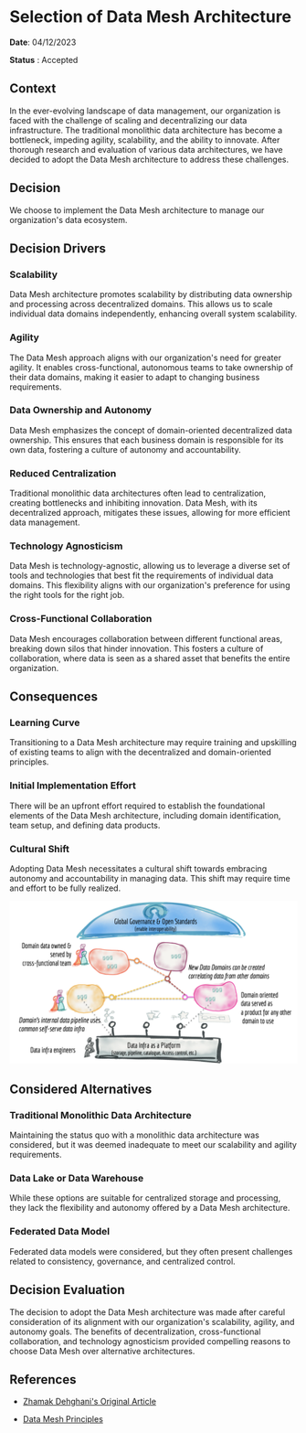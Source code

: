 # Selection of Data Mesh Architecture

**Date**: 04/12/2023

**Status** : Accepted

## Context
In the ever-evolving landscape of data management, our organization is faced with the challenge of scaling and decentralizing our data infrastructure. The traditional monolithic data architecture has become a bottleneck, impeding agility, scalability, and the ability to innovate. After thorough research and evaluation of various data architectures, we have decided to adopt the Data Mesh architecture to address these challenges.

## Decision
We choose to implement the Data Mesh architecture to manage our organization's data ecosystem.


## Decision Drivers
### Scalability
Data Mesh architecture promotes scalability by distributing data ownership and processing across decentralized domains. This allows us to scale individual data domains independently, enhancing overall system scalability.

### Agility
The Data Mesh approach aligns with our organization's need for greater agility. It enables cross-functional, autonomous teams to take ownership of their data domains, making it easier to adapt to changing business requirements.

### Data Ownership and Autonomy
Data Mesh emphasizes the concept of domain-oriented decentralized data ownership. This ensures that each business domain is responsible for its own data, fostering a culture of autonomy and accountability.

### Reduced Centralization
Traditional monolithic data architectures often lead to centralization, creating bottlenecks and inhibiting innovation. Data Mesh, with its decentralized approach, mitigates these issues, allowing for more efficient data management.

### Technology Agnosticism
Data Mesh is technology-agnostic, allowing us to leverage a diverse set of tools and technologies that best fit the requirements of individual data domains. This flexibility aligns with our organization's preference for using the right tools for the right job.

### Cross-Functional Collaboration
Data Mesh encourages collaboration between different functional areas, breaking down silos that hinder innovation. This fosters a culture of collaboration, where data is seen as a shared asset that benefits the entire organization.

## Consequences
### Learning Curve
Transitioning to a Data Mesh architecture may require training and upskilling of existing teams to align with the decentralized and domain-oriented principles.

### Initial Implementation Effort
There will be an upfront effort required to establish the foundational elements of the Data Mesh architecture, including domain identification, team setup, and defining data products.

### Cultural Shift
Adopting Data Mesh necessitates a cultural shift towards embracing autonomy and accountability in managing data. This shift may require time and effort to be fully realized.

![logo](/resources/data-mesh.png)

## Considered Alternatives
### Traditional Monolithic Data Architecture
 Maintaining the status quo with a monolithic data architecture was considered, but it was deemed inadequate to meet our scalability and agility requirements.

### Data Lake or Data Warehouse
While these options are suitable for centralized storage and processing, they lack the flexibility and autonomy offered by a Data Mesh architecture.

### Federated Data Model
Federated data models were considered, but they often present challenges related to consistency, governance, and centralized control.

## Decision Evaluation
The decision to adopt the Data Mesh architecture was made after careful consideration of its alignment with our organization's scalability, agility, and autonomy goals. The benefits of decentralization, cross-functional collaboration, and technology agnosticism provided compelling reasons to choose Data Mesh over alternative architectures.


## References
- [Zhamak Dehghani's Original Article]( https://martinfowler.com/articles/data-monolith-to-mesh.html)

- [Data Mesh Principles](https://martinfowler.com/articles/data-mesh-principles.html)